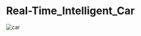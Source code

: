# Real-Time_Intelligent_Car
![car](https://user-images.githubusercontent.com/98277076/150691172-a77fa680-6fa8-4ad2-b222-3de1e66f00a6.jpg)
